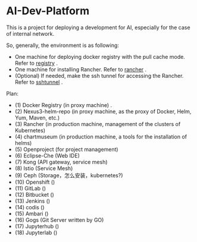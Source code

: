# AI-Dev-Platform

This is a project for deploying a development for AI, especially for the case of internal network.

So, generally, the environment is as following:
   - One machine for deploying docker registry with the pull cache mode. Refer to [registry](registry/README.md) .
   - One machine for installing Rancher. Refer to [rancher](rancher/README.md) .
   - (Optional) If needed, make the ssh tunnel for accessing the Rancher. Refer to [sshtunnel](ssh/tunnel) .


Plan:

   - (1)  Docker Registry   (in proxy machine) . 
   - (2)  Nexus3-helm-repo  (in proxy machine, as the proxy of Docker, Helm, Yum, Maven, etc.)  
   - (3)  Rancher           (in production machine, management of the clusters of Kubernetes) 
   - (4)  chartmuseum       (in production machine, a tools for the installation of helms)
   - (5)  Openproject       (for project management)  
   - (6)  Eclipse-Che       (Web IDE)  
   - (7)  Kong              (API gateway, service mesh)  
   - (8)  Istio             (Service Mesh)  
   - (9)  Ceph              (Storage，怎么安装，kubernetes?)  
   - (10) Openshift         ()  
   - (11) GitLab            ()  
   - (12) Bitbucket         ()  
   - (13) Jenkins           ()  
   - (14) codis             ()
   - (15) Ambari            ()
   - (16) Gogs              (Git Server written by GO)  
   - (17) Jupyterhub        ()  
   - (18) Jupyterlab        ()  



